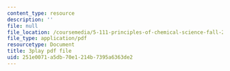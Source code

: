 ```yaml
---
content_type: resource
description: ''
file: null
file_location: /coursemedia/5-111-principles-of-chemical-science-fall-2008/251e0071a5db70e1214b7395a6363de2_qTrw6f_sbOw.pdf
file_type: application/pdf
resourcetype: Document
title: 3play pdf file
uid: 251e0071-a5db-70e1-214b-7395a6363de2
---
```

